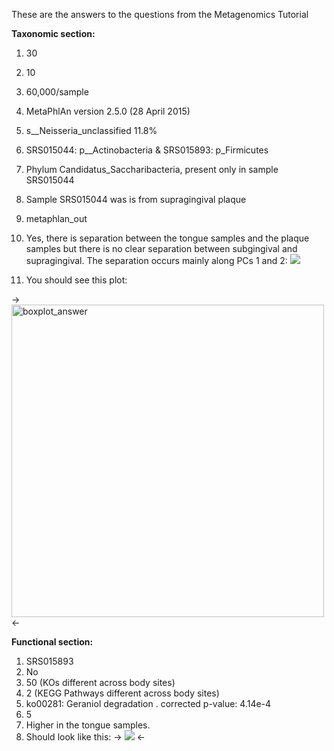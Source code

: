 These are the answers to the questions from the Metagenomics Tutorial

**Taxonomic section:**

1. 30
2. 10
3. 60,000/sample
4. MetaPhlAn version 2.5.0 (28 April 2015)
5. s__Neisseria_unclassified	11.8%
6. SRS015044: p__Actinobacteria & SRS015893: p_Firmicutes
7. Phylum Candidatus_Saccharibacteria, present only in sample SRS015044
8. Sample SRS015044 was is from supragingival plaque
9. metaphlan_out
10. Yes, there is separation between the tongue samples and the plaque samples but there is no clear separation between subgingival and supragingival. The separation occurs mainly along PCs 1 and 2: ![](https://www.dropbox.com/s/96bistjnv53r3iv/bodysite_PCA_taxonomy_downsample.png?raw=1)

11. You should see this plot:

-> <img src="https://www.dropbox.com/s/vyko1vrbsyax5z1/taxonomy_f_streptococcaceae_boxplot.png?raw=1" alt="boxplot_answer" width="500" height="500"> <-

**Functional section:**

1. SRS015893
2. No
3. 50 (KOs different across body sites)
4. 2 (KEGG Pathways different across body sites)
5. ko00281: Geraniol degradation . corrected p-value: 4.14e-4
6. 5
7. Higher in the tongue samples.
8. Should look like this:
->  ![](https://www.dropbox.com/s/ns1oczsnxt78e1f/sig_pathways_downsampled.png?raw=1) <-